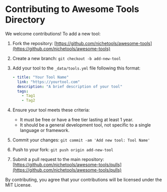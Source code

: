 # Contributing to Awesome Tools Directory

We welcome contributions! To add a new tool:

1. Fork the repository: [https://github.com/nichetools/awesome-tools](https://github.com/nichetools/awesome-tools)
2. Create a new branch: `git checkout -b add-new-tool`
3. Add your tool to the `_data/tools.yml` file following this format:

   ```yaml
   - title: "Your Tool Name"
     link: "https://yourtool.com"
     description: "A brief description of your tool"
     tags: 
       - Tag1
       - Tag2
   ```

4. Ensure your tool meets these criteria:
   - It must be free or have a free tier lasting at least 1 year.
   - It should be a general development tool, not specific to a single language or framework.
5. Commit your changes: `git commit -am 'Add new tool: Tool Name'`
6. Push to your fork: `git push origin add-new-tool`
7. Submit a pull request to the main repository: [https://github.com/nichetools/awesome-tools/pulls](https://github.com/nichetools/awesome-tools/pulls)

By contributing, you agree that your contributions will be licensed under the MIT License.
